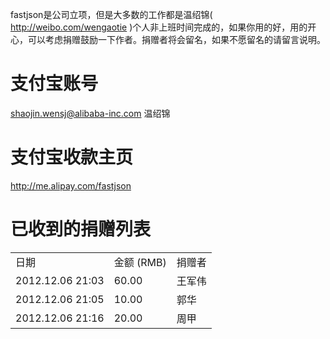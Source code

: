 fastjson是公司立项，但是大多数的工作都是温绍锦( http://weibo.com/wengaotie )个人非上班时间完成的，如果你用的好，用的开心，可以考虑捐赠鼓励一下作者。捐赠者将会留名，如果不愿留名的请留言说明。

# 支付宝账号
shaojin.wensj@alibaba-inc.com 温绍锦

# 支付宝收款主页
http://me.alipay.com/fastjson

# 已收到的捐赠列表
<table>
<tr><td>日期</td><td>金额 (RMB) </td><td>捐赠者</td></tr>
<tr><td>2012.12.06 21:03</td><td>60.00</td><td>王军伟</td></tr>
<tr><td>2012.12.06 21:05</td><td>10.00</td><td>郭华</td></tr>
<tr><td>2012.12.06 21:16</td><td>20.00</td><td>周甲</td></tr>
</table>